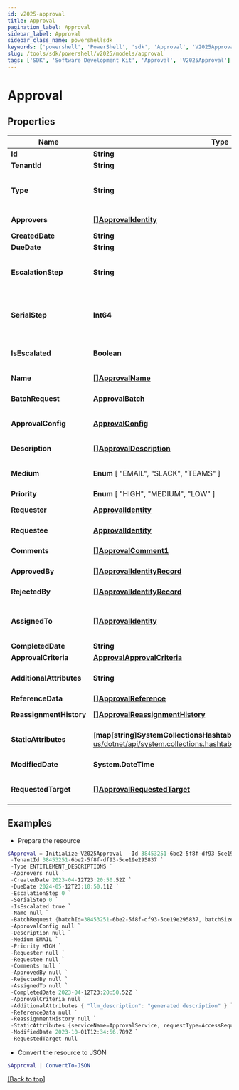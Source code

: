 ```yaml
---
id: v2025-approval
title: Approval
pagination_label: Approval
sidebar_label: Approval
sidebar_class_name: powershellsdk
keywords: ['powershell', 'PowerShell', 'sdk', 'Approval', 'V2025Approval'] 
slug: /tools/sdk/powershell/v2025/models/approval
tags: ['SDK', 'Software Development Kit', 'Approval', 'V2025Approval']
---
```



# Approval

## Properties

Name | Type | Description | Notes
------------ | ------------- | ------------- | -------------
**Id** | **String** | The Approval ID | [optional] 
**TenantId** | **String** | The Tenant ID of the Approval | [optional] 
**Type** | **String** | The type of the approval, such as ENTITLEMENT_DESCRIPTIONS, CUSTOM_ACCESS_REQUEST_APPROVAL, GENERIC_APPROVAL | [optional] 
**Approvers** | [**[]ApprovalIdentity**](approval-identity) | Object representation of an approver of an approval | [optional] 
**CreatedDate** | **String** | Date the approval was created | [optional] 
**DueDate** | **String** | Date the approval is due | [optional] 
**EscalationStep** | **String** | Step in the escalation process. If set to 0, the approval is not escalated. If set to 1, the approval is escalated to the first approver in the escalation chain. | [optional] 
**SerialStep** | **Int64** | The serial step of the approval in the approval chain. For example, serialStep 1 is the first approval to action in an approval request chain. Parallel approvals are set to 0. | [optional] 
**IsEscalated** | **Boolean** | Whether or not the approval has been escalated. Will reset to false when the approval is actioned on. | [optional] [default to $false]
**Name** | [**[]ApprovalName**](approval-name) | The name of the approval for a given locale | [optional] 
**BatchRequest** | [**ApprovalBatch**](approval-batch) | The name of the approval for a given locale | [optional] 
**ApprovalConfig** | [**ApprovalConfig**](approval-config) | The configuration of the approval, such as the approval criteria and whether it is a parallel or serial approval | [optional] 
**Description** | [**[]ApprovalDescription**](approval-description) | The description of the approval for a given locale | [optional] 
**Medium** |  **Enum** [  "EMAIL",    "SLACK",    "TEAMS" ] | Signifies what medium to use when sending notifications (currently only email is utilized) | [optional] 
**Priority** |  **Enum** [  "HIGH",    "MEDIUM",    "LOW" ] | The priority of the approval | [optional] 
**Requester** | [**ApprovalIdentity**](approval-identity) | Object representation of the requester of the approval | [optional] 
**Requestee** | [**ApprovalIdentity**](approval-identity) | Object representation of the requestee of the approval | [optional] 
**Comments** | [**[]ApprovalComment1**](approval-comment1) | Object representation of a comment on the approval | [optional] 
**ApprovedBy** | [**[]ApprovalIdentityRecord**](approval-identity-record) | Array of approvers who have approved the approval | [optional] 
**RejectedBy** | [**[]ApprovalIdentityRecord**](approval-identity-record) | Array of approvers who have rejected the approval | [optional] 
**AssignedTo** | [**[]ApprovalIdentity**](approval-identity) | Array of identities that the approval request is currently assigned to/waiting on. For parallel approvals, this is set to all approvers left to approve. | [optional] 
**CompletedDate** | **String** | Date the approval was completed | [optional] 
**ApprovalCriteria** | [**ApprovalApprovalCriteria**](approval-approval-criteria) |  | [optional] 
**AdditionalAttributes** | **String** | Json string representing additional attributes known about the object to be approved. | [optional] 
**ReferenceData** | [**[]ApprovalReference**](approval-reference) | Reference data related to the approval | [optional] 
**ReassignmentHistory** | [**[]ApprovalReassignmentHistory**](approval-reassignment-history) | History of whom the approval request was assigned to | [optional] 
**StaticAttributes** | [**map[string]SystemCollectionsHashtable**]https://learn.microsoft.com/en-us/dotnet/api/system.collections.hashtable?view=net-9.0 | Field that can include any static additional info that may be needed by the service that the approval request originated from | [optional] 
**ModifiedDate** | **System.DateTime** | Date/time that the approval request was last updated | [optional] 
**RequestedTarget** | [**[]ApprovalRequestedTarget**](approval-requested-target) | RequestedTarget used to specify the actual object or target the approval request is for | [optional] 

## Examples

- Prepare the resource
```powershell
$Approval = Initialize-V2025Approval  -Id 38453251-6be2-5f8f-df93-5ce19e295837 `
 -TenantId 38453251-6be2-5f8f-df93-5ce19e295837 `
 -Type ENTITLEMENT_DESCRIPTIONS `
 -Approvers null `
 -CreatedDate 2023-04-12T23:20:50.52Z `
 -DueDate 2024-05-12T23:10:50.11Z `
 -EscalationStep 0 `
 -SerialStep 0 `
 -IsEscalated true `
 -Name null `
 -BatchRequest {batchId=38453251-6be2-5f8f-df93-5ce19e295837, batchSize=100} `
 -ApprovalConfig null `
 -Description null `
 -Medium EMAIL `
 -Priority HIGH `
 -Requester null `
 -Requestee null `
 -Comments null `
 -ApprovedBy null `
 -RejectedBy null `
 -AssignedTo null `
 -CompletedDate 2023-04-12T23:20:50.52Z `
 -ApprovalCriteria null `
 -AdditionalAttributes { "llm_description": "generated description" } `
 -ReferenceData null `
 -ReassignmentHistory null `
 -StaticAttributes {serviceName=ApprovalService, requestType=AccessRequest, metadata={environment=production, region=us-east-1}} `
 -ModifiedDate 2023-10-01T12:34:56.789Z `
 -RequestedTarget null
```

- Convert the resource to JSON
```powershell
$Approval | ConvertTo-JSON
```


[[Back to top]](#) 

